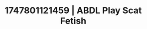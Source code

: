 ---
categories:
- Erotic vulnerability
- Gangbang fantasy
- Sensual teasing
- Candlelit scenes
- Pierced & proud
image: /assets/images/1747801121459.jpg
layout: post
seo:
  description: Featured content with artistic ABDL Play, Scat Fetish. HD images available.
  keywords: ABDL Play, Scat Fetish
  og_image: /assets/images/1747801121459.jpg
  schema_type: VisualArtwork
tags:
- ABDL Play
- Scat Fetish
- '#1747801121459'
title: 1747801121459 | ABDL Play Scat Fetish
---